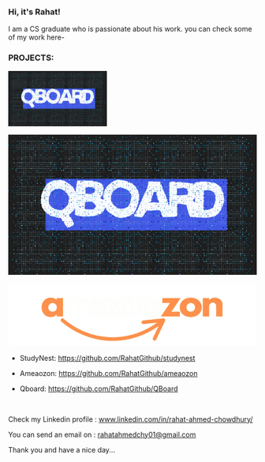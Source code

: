 ### Hi, it's Rahat!

I am a CS graduate who is passionate about his work. you can check some of my work here- 

### PROJECTS: 

<img src="https://raw.githubusercontent.com/RahatGithub/QBoard/main/static/img/Qboard.png" width="200">

[![QBoard](https://raw.githubusercontent.com/RahatGithub/QBoard/main/static/img/Qboard.png)](https://github.com/RahatGithub/QBoard)

[![Ameaozon](https://raw.githubusercontent.com/RahatGithub/ameaozon/main/static/images/logo-transparent.png)](https://github.com/RahatGithub/ameaozon)

- StudyNest: https://github.com/RahatGithub/studynest

- Ameaozon: https://github.com/RahatGithub/ameaozon

- Qboard: https://github.com/RahatGithub/QBoard    

<br>

Check my Linkedin profile : www.linkedin.com/in/rahat-ahmed-chowdhury/ 

You can send an email on : rahatahmedchy01@gmail.com

Thank you and have a nice day...
